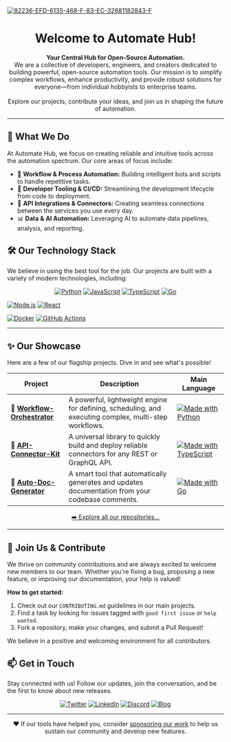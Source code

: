 <!-- 
Hello Automate Hub Team! 

This is your organization's README. It's the first thing people see.
To customize it:
1.  Create a banner image (e.g., 1280x400px) and upload it to this `profile` directory.
    Then, update the image path below.
2.  Fill in the placeholder links for your social media and featured projects.
3.  Update the "Our Technology Stack" section with the languages and tools you use most.

Let's build something amazing!
-->

<!-- BANNER IMAGE -->
<p align="center">

<!-- <a href="https://ibb.co/fVfwpWMW"><img src="https://i.ibb.co/ZR5D8rdr/FD9060-B5-41-B9-40-DB-8-ED0-173-C99-CB798-C.png" alt="FD9060-B5-41-B9-40-DB-8-ED0-173-C99-CB798-C" border="0"></a> -->
<a href="https://ibb.co/4wgXdN7T"><img src="https://i.ibb.co/NgnJSYsj/82236-EFD-6135-468-F-83-EC-32681182843-F.png" alt="82236-EFD-6135-468-F-83-EC-32681182843-F" border="0"></a>
</p>

<h1 align="center">Welcome to Automate Hub!</h1>

<p align="center">
  <strong>Your Central Hub for Open-Source Automation.</strong>
  <br />
  We are a collective of developers, engineers, and creators dedicated to building powerful, open-source automation tools. Our mission is to simplify complex workflows, enhance productivity, and provide robust solutions for everyone—from individual hobbyists to enterprise teams.
  <br />
  <br />
  Explore our projects, contribute your ideas, and join us in shaping the future of automation.
</p>

---

## 🚀 What We Do

At Automate Hub, we focus on creating reliable and intuitive tools across the automation spectrum. Our core areas of focus include:

*   🤖 **Workflow & Process Automation:** Building intelligent bots and scripts to handle repetitive tasks.
*   🔧 **Developer Tooling & CI/CD:** Streamlining the development lifecycle from code to deployment.
*   🔌 **API Integrations & Connectors:** Creating seamless connections between the services you use every day.
*   📊 **Data & AI Automation:** Leveraging AI to automate data pipelines, analysis, and reporting.

## 🛠️ Our Technology Stack

We believe in using the best tool for the job. Our projects are built with a variety of modern technologies, including:

<p align="center">
  <!-- Languages -->
  <a href="#"><img alt="Python" src="https://img.shields.io/badge/Python-3776AB?style=for-the-badge&logo=python&logoColor=white"></a>
  <a href="#"><img alt="JavaScript" src="https://img.shields.io/badge/JavaScript-F7DF1E?style=for-the-badge&logo=javascript&logoColor=black"></a>
  <a href="#"><img alt="TypeScript" src="https://img.shields.io/badge/TypeScript-3178C6?style=for-the-badge&logo=typescript&logoColor=white"></a>
  <a href="#"><img alt="Go" src="https://img.shields.io/badge/Go-00ADD8?style=for-the-badge&logo=go&logoColor=white"></a>
  
  <!-- Frameworks & Platforms -->
  <a href="#"><img alt="Node.js" src="https://img.shields.io/badge/Node.js-339933?style=for-the-badge&logo=nodedotjs&logoColor=white"></a>
  <a href="#"><img alt="React" src="https://img.shields.io/badge/React-20232A?style=for-the-badge&logo=react&logoColor=61DAFB"></a>
  
  <!-- DevOps & Infrastructure -->
  <a href="#"><img alt="Docker" src="https://img.shields.io/badge/Docker-2496ED?style=for-the-badge&logo=docker&logoColor=white"></a>
  <a href="#"><img alt="GitHub Actions" src="https://img.shields.io/badge/GitHub%20Actions-2088FF?style=for-the-badge&logo=githubactions&logoColor=white"></a>
</p>

---

## ✨ Our Showcase

Here are a few of our flagship projects. Dive in and see what's possible!

| Project                                                   | Description                                                                                               | Main Language                                                                                                                              |
| --------------------------------------------------------- | --------------------------------------------------------------------------------------------------------- | ------------------------------------------------------------------------------------------------------------------------------------------ |
| 🤖 **[Workflow-Orchestrator](https://github.com/AutomatehubOfficial/Workflow-Orchestrator)** | A powerful, lightweight engine for defining, scheduling, and executing complex, multi-step workflows. | <a href="#"><img alt="Made with Python" src="https://img.shields.io/badge/Python-3776AB?style=flat-square&logo=python&logoColor=white"></a>  |
| 🔌 **[API-Connector-Kit](https://github.com/AutomatehubOfficial/API-Connector-Kit)**        | A universal library to quickly build and deploy reliable connectors for any REST or GraphQL API.          | <a href="#"><img alt="Made with TypeScript" src="https://img.shields.io/badge/TypeScript-3178C6?style=flat-square&logo=typescript&logoColor=white"></a> |
| 📄 **[Auto-Doc-Generator](https://github.com/AutomatehubOfficial/Auto-Doc-Generator)**     | A smart tool that automatically generates and updates documentation from your codebase comments.        | <a href="#"><img alt="Made with Go" src="https://img.shields.io/badge/Go-00ADD8?style=flat-square&logo=go&logoColor=white"></a>              |

<p align="center">
  <a href="https://github.com/orgs/AutomatehubOfficial/repositories">➡️ Explore all our repositories...</a>
</p>

---

## 🤝 Join Us & Contribute

We thrive on community contributions and are always excited to welcome new members to our team. Whether you're fixing a bug, proposing a new feature, or improving our documentation, your help is valued!

**How to get started:**
1.  Check out our `CONTRIBUTING.md` guidelines in our main projects.
2.  Find a task by looking for issues tagged with `good first issue` or `help wanted`.
3.  Fork a repository, make your changes, and submit a Pull Request!

We believe in a positive and welcoming environment for all contributors.

## 📫 Get in Touch

Stay connected with us! Follow our updates, join the conversation, and be the first to know about new releases.

<p align="center">
  <!-- UPDATE THESE LINKS! -->
  <a href="https://twitter.com/YourTwitterHandle" target="_blank"><img alt="Twitter" src="https://img.shields.io/badge/Follow%20Us-1DA1F2?style=for-the-badge&logo=twitter&logoColor=white"></a>
  <a href="https://www.linkedin.com/company/YourLinkedInPage" target="_blank"><img alt="LinkedIn" src="https://img.shields.io/badge/Connect-0A66C2?style=for-the-badge&logo=linkedin&logoColor=white"></a>
  <a href="https://discord.gg/YourDiscordInvite" target="_blank"><img alt="Discord" src="https://img.shields.io/badge/Join%20Community-7289DA?style=for-the-badge&logo=discord&logoColor=white"></a>
  <a href="https://your-blog-or-website.com" target="_blank"><img alt="Blog" src="https://img.shields.io/badge/Read%20Our%20Blog-FF69B4?style=for-the-badge&logo=medium&logoColor=white"></a>
</p>

---

<p align="center">
  ❤️ If our tools have helped you, consider <a href="https://github.com/sponsors/AutomatehubOfficial">sponsoring our work</a> to help us sustain our community and develop new features.
</p>

